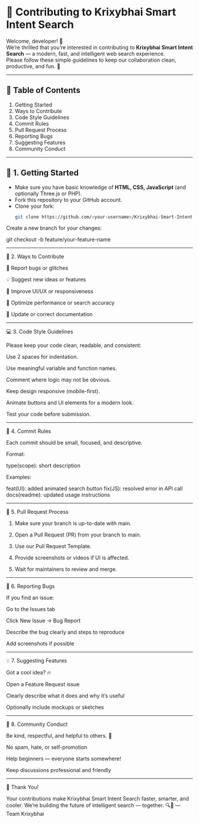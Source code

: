 # 🤝 Contributing to Krixybhai Smart Intent Search

Welcome, developer! 👋  
We’re thrilled that you’re interested in contributing to **Krixybhai Smart Intent Search** — a modern, fast, and intelligent web search experience.  
Please follow these simple guidelines to keep our collaboration clean, productive, and fun. 🚀

---

## 🧭 Table of Contents
1. Getting Started  
2. Ways to Contribute  
3. Code Style Guidelines  
4. Commit Rules  
5. Pull Request Process  
6. Reporting Bugs  
7. Suggesting Features  
8. Community Conduct  

---

## 🧩 1. Getting Started
- Make sure you have basic knowledge of **HTML, CSS, JavaScript** (and optionally Three.js or PHP).  
- Fork this repository to your GitHub account.  
- Clone your fork:
  ```bash
  git clone https://github.com/<your-username>/Krixybhai-Smart-Intent-Search.git

Create a new branch for your changes:

git checkout -b feature/your-feature-name



---

🌟 2. Ways to Contribute

🐞 Report bugs or glitches

💡 Suggest new ideas or features

🎨 Improve UI/UX or responsiveness

🧠 Optimize performance or search accuracy

📝 Update or correct documentation



---

💻 3. Code Style Guidelines

Please keep your code clean, readable, and consistent:

Use 2 spaces for indentation.

Use meaningful variable and function names.

Comment where logic may not be obvious.

Keep design responsive (mobile-first).

Animate buttons and UI elements for a modern look.

Test your code before submission.



---

🧾 4. Commit Rules

Each commit should be small, focused, and descriptive.

Format:

type(scope): short description

Examples:

feat(UI): added animated search button
fix(JS): resolved error in API call
docs(readme): updated usage instructions


---

🚀 5. Pull Request Process

1. Make sure your branch is up-to-date with main.


2. Open a Pull Request (PR) from your branch to main.


3. Use our Pull Request Template.


4. Provide screenshots or videos if UI is affected.


5. Wait for maintainers to review and merge.




---

🐛 6. Reporting Bugs

If you find an issue:

Go to the Issues tab

Click New Issue → Bug Report

Describe the bug clearly and steps to reproduce

Add screenshots if possible



---

💡 7. Suggesting Features

Got a cool idea? 🔥

Open a Feature Request issue

Clearly describe what it does and why it’s useful

Optionally include mockups or sketches



---

🌈 8. Community Conduct

Be kind, respectful, and helpful to others. 💬

No spam, hate, or self-promotion

Help beginners — everyone starts somewhere!

Keep discussions professional and friendly



---

💙 Thank You!

Your contributions make Krixybhai Smart Intent Search faster, smarter, and cooler.
We’re building the future of intelligent search — together. 🔍🚀
— Team Krixybhai
